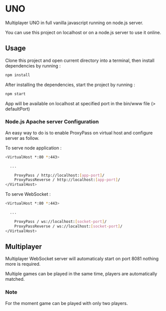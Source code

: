 # UNO

Multiplayer UNO in full vanilla javascript running on node.js server.

You can use this project on localhost or on a node.js server to use it online.

## Usage

Clone this project and open current directory into a terminal, then install dependencies by running :

```sh
npm install
```

After installing the dependencies, start the project by running :

```sh
npm start
```

App will be available on localhost at specified port in the bin/www file (> defaultPort)

### Node.js Apache server Configuration

An easy way to do is to enable ProxyPass on virtual host and configure server as follow.


To serve node application :

```sh
<VirtualHost *:80 *:443>

  ...

    ProxyPass / http://localhost:[app-port]/
    ProxyPassReverse / http://localhost:[app-port]/
</VirtualHost>
```

To serve WebSocket :

```sh
<VirtualHost *:80 *:443>

  ...

    ProxyPass / ws://localhost:[socket-port]/
    ProxyPassReverse / ws://localhost:[socket-port]/
</VirtualHost>
```

## Multiplayer

Multiplayer WebSocket server will automaticaly start on port 8081 nothing more is required.

Multiple games can be played in the same time, players are automatically matched.

### Note

For the moment game can be played with only two players.
